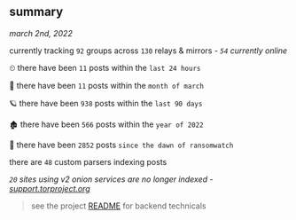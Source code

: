 
## summary
_march 2nd, 2022_

currently tracking `92` groups across `130` relays & mirrors - _`54` currently online_

⏲ there have been `11` posts within the `last 24 hours`

🦈 there have been `11` posts within the `month of march`

🪐 there have been `938` posts within the `last 90 days`

🏚 there have been `566` posts within the `year of 2022`

🦕 there have been `2852` posts `since the dawn of ransomwatch`

there are `48` custom parsers indexing posts

_`20` sites using v2 onion services are no longer indexed - [support.torproject.org](https://support.torproject.org/onionservices/v2-deprecation/)_

> see the project [README](https://github.com/thetanz/ransomwatch#ransomwatch--) for backend technicals
